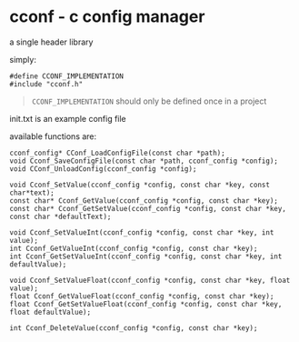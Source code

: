 # cconf - c config manager
a single header library

simply:
```
#define CCONF_IMPLEMENTATION
#include "cconf.h"
```
> `CCONF_IMPLEMENTATION` should only be defined once in a project

init.txt is an example config file

available functions are:
```
cconf_config* CConf_LoadConfigFile(const char *path);
void Cconf_SaveConfigFile(const char *path, cconf_config *config);
void CConf_UnloadConfig(cconf_config *config);

void Cconf_SetValue(cconf_config *config, const char *key, const char*text);
const char* Cconf_GetValue(cconf_config *config, const char *key);
const char* Cconf_GetSetValue(cconf_config *config, const char *key, const char *defaultText);

void Cconf_SetValueInt(cconf_config *config, const char *key, int value);
int Cconf_GetValueInt(cconf_config *config, const char *key);
int Cconf_GetSetValueInt(cconf_config *config, const char *key, int defaultValue);

void Cconf_SetValueFloat(cconf_config *config, const char *key, float value);
float Cconf_GetValueFloat(cconf_config *config, const char *key);
float Cconf_GetSetValueFloat(cconf_config *config, const char *key, float defaultValue);

int Cconf_DeleteValue(cconf_config *config, const char *key);
```
